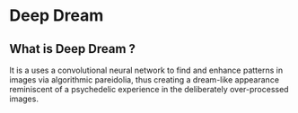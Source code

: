 <h1> Deep Dream
  <h2> What is Deep Dream ?</h2>
It is a uses a convolutional neural network to find and enhance patterns in images via algorithmic pareidolia, thus creating a dream-like appearance reminiscent of a psychedelic experience in the deliberately over-processed images.
